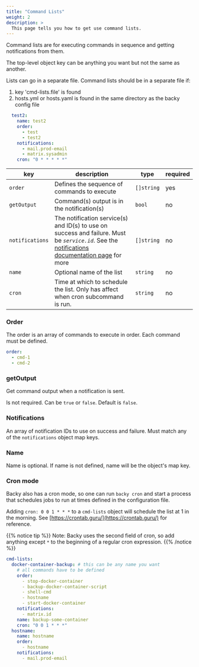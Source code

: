 ```yaml
---
title: "Command Lists"
weight: 2
description: >
  This page tells you how to get use command lists.
---
```


Command lists are for executing commands in sequence and getting notifications from them.

The top-level object key can be anything you want but not the same as another.

Lists can go in a separate file. Command lists should be in a separate file if:

1. key 'cmd-lists.file' is found
2. hosts.yml or hosts.yaml is found in the same directory as the backy config file

```yaml {lineNos="true" wrap="true" title="yaml"}
  test2:
    name: test2
    order:
      - test
      - test2
    notifications:
      - mail.prod-email
      - matrix.sysadmin
    cron: "0 * * * * *"
```

| key | description | type | required
| --- | --- | --- | --- |
| `order` | Defines the sequence of commands to execute | `[]string` | yes |
| `getOutput` | Command(s) output is in the notification(s) | `bool` | no |
| `notifications` | The notification service(s) and ID(s) to use on success and failure. Must be *`service.id`*. See the [notifications documentation page](/config/notifications/) for more | `[]string` | no |
| `name` | Optional name of the list | `string` | no |
| `cron` | Time at which to schedule the list. Only has affect when cron subcommand is run. | `string` | no |

### Order

The order is an array of commands to execute in order. Each command must be defined.

```yaml
order:
  - cmd-1
  - cmd-2
```

### getOutput

Get command output when a notification is sent.

Is not required. Can be `true` or `false`. Default is `false`.

### Notifications

An array of notification IDs to use on success and failure. Must match any of the `notifications` object map keys.

### Name

Name is optional. If name is not defined, name will be the object's map key.

### Cron mode

Backy also has a cron mode, so one can run `backy cron` and start a process that schedules jobs to run at times defined in the configuration file.

Adding `cron: 0 0 1 * * *` to a `cmd-lists` object will schedule the list at 1 in the morning. See [https://crontab.guru/](https://crontab.guru/) for reference.

{{% notice tip %}}
Note: Backy uses the second field of cron, so add anything except `*` to the beginning of a regular cron expression.
{{% /notice %}}

```yaml {lineNos="true" wrap="true" title="yaml"}
cmd-lists:
  docker-container-backup: # this can be any name you want
    # all commands have to be defined
    order:
      - stop-docker-container
      - backup-docker-container-script
      - shell-cmd
      - hostname
      - start-docker-container
    notifications:
      - matrix.id
    name: backup-some-container
    cron: "0 0 1 * * *"
  hostname:
    name: hostname
    order:
      - hostname
    notifications:
      - mail.prod-email
```
